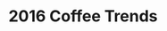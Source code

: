 ---
layout: blog
publisher: Medium
originalurl: https://medium.com/@tylertate/2016-coffee-trends-2103ee2bce7a#.p4yb3vfte
title: "2016 Coffee Trends"
snippet: "While coffee professionals gather at the Specialty Coffee Association of America conference in Atlanta this weekend — the annual mecca of the industry — I’m resigned to follow along vicariously via Twitter. One thing that caught my eye today was the National Coffee Association’s study on coffee drinking trends in 2016. The fundamental story it tells is one of change; a new generation ushering in a shift away from a cheap, standardized beverage, towards a more conscientious appreciation of quality, relationship, and shared values. Here are a few points from the study that stood out to me."
---